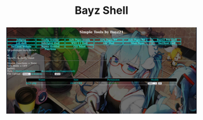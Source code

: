 <h1><p align="center"> Bayz Shell </p></h1>

<img src="https://raw.githubusercontent.com/1337r0j4n/php-backdoors/main/.img/89.png">

